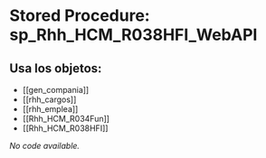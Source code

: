 # Stored Procedure: sp_Rhh_HCM_R038HFI_WebAPI

## Usa los objetos:
- [[gen_compania]]
- [[rhh_cargos]]
- [[rhh_emplea]]
- [[Rhh_HCM_R034Fun]]
- [[Rhh_HCM_R038HFI]]

*No code available.*

